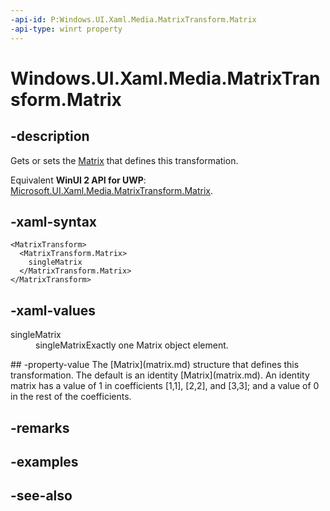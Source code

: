 ```yaml
---
-api-id: P:Windows.UI.Xaml.Media.MatrixTransform.Matrix
-api-type: winrt property
---
```


<!-- Property syntax
public Windows.UI.Xaml.Media.Matrix Matrix { get;  set; }
-->

# Windows.UI.Xaml.Media.MatrixTransform.Matrix

## -description
Gets or sets the [Matrix](matrix.md) that defines this transformation.

Equivalent **WinUI 2 API for UWP**: [Microsoft.UI.Xaml.Media.MatrixTransform.Matrix](/windows/winui/api/microsoft.ui.xaml.media.matrixtransform.matrix).

## -xaml-syntax
```xaml
<MatrixTransform>
  <MatrixTransform.Matrix>
    singleMatrix
  </MatrixTransform.Matrix>
</MatrixTransform>
```


## -xaml-values
<dl><dt>singleMatrix</dt><dd>singleMatrixExactly one Matrix object element.</dd>
</dl>
## -property-value
The [Matrix](matrix.md) structure that defines this transformation. The default is an identity [Matrix](matrix.md). An identity matrix has a value of 1 in coefficients [1,1], [2,2], and [3,3]; and a value of 0 in the rest of the coefficients.

## -remarks

## -examples

## -see-also
